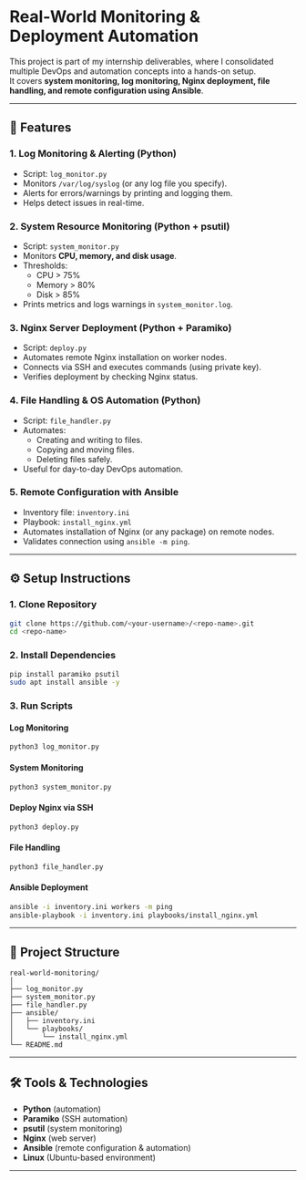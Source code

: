 # Real-World Monitoring & Deployment Automation

This project is part of my internship deliverables, where I consolidated multiple DevOps and automation concepts into a hands-on setup.  
It covers **system monitoring, log monitoring, Nginx deployment, file handling, and remote configuration using Ansible**.

---

## 📌 Features

### 1. Log Monitoring & Alerting (Python)
- Script: `log_monitor.py`
- Monitors `/var/log/syslog` (or any log file you specify).
- Alerts for errors/warnings by printing and logging them.
- Helps detect issues in real-time.

### 2. System Resource Monitoring (Python + psutil)
- Script: `system_monitor.py`
- Monitors **CPU, memory, and disk usage**.
- Thresholds:
  - CPU > 75%
  - Memory > 80%
  - Disk > 85%
- Prints metrics and logs warnings in `system_monitor.log`.

### 3. Nginx Server Deployment (Python + Paramiko)
- Script: `deploy.py`
- Automates remote Nginx installation on worker nodes.
- Connects via SSH and executes commands (using private key).
- Verifies deployment by checking Nginx status.

### 4. File Handling & OS Automation (Python)
- Script: `file_handler.py`
- Automates:
  - Creating and writing to files.
  - Copying and moving files.
  - Deleting files safely.
- Useful for day-to-day DevOps automation.

### 5. Remote Configuration with Ansible
- Inventory file: `inventory.ini`
- Playbook: `install_nginx.yml`
- Automates installation of Nginx (or any package) on remote nodes.
- Validates connection using `ansible -m ping`.

---

## ⚙️ Setup Instructions

### 1. Clone Repository
```bash
git clone https://github.com/<your-username>/<repo-name>.git
cd <repo-name>
````

### 2. Install Dependencies

```bash
pip install paramiko psutil
sudo apt install ansible -y
```

### 3. Run Scripts

#### Log Monitoring

```bash
python3 log_monitor.py
```

#### System Monitoring

```bash
python3 system_monitor.py
```

#### Deploy Nginx via SSH

```bash
python3 deploy.py
```

#### File Handling

```bash
python3 file_handler.py
```

#### Ansible Deployment

```bash
ansible -i inventory.ini workers -m ping
ansible-playbook -i inventory.ini playbooks/install_nginx.yml
```

---

## 📂 Project Structure

```
real-world-monitoring/
│
├── log_monitor.py          
├── system_monitor.py       
├── file_handler.py         
├── ansible/
│   ├── inventory.ini       
│   └── playbooks/
│       └── install_nginx.yml  
└── README.md             

```

---

## 🛠️ Tools & Technologies

* **Python** (automation)
* **Paramiko** (SSH automation)
* **psutil** (system monitoring)
* **Nginx** (web server)
* **Ansible** (remote configuration & automation)
* **Linux** (Ubuntu-based environment)

---

